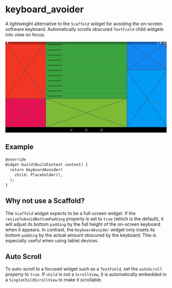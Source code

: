 # keyboard_avoider

A lightweight alternative to the `Scaffold` widget for avoiding the on-screen software keyboard. Automatically scrolls obscured `TextField` child widgets into view on focus.

![](keyboard_avoider.gif)

## Example

```
@override
Widget build(BuildContext context) {
  return KeyboardAvoider(
    child: Placeholder(),
  );
}
```

## Why not use a Scaffold?

The `Scaffold` widget expects to be a full-screen widget. If the `resizeToAvoidBottomPadding` property is set to `true` (which is the default), it will adjust its bottom `padding` by the full height of the on-screen keyboard when it appears. In contrast, the `KeyboardAvoider` widget only insets its bottom `padding` by the actual amount obscured by the keyboard. This is especially useful when using tablet devices.

## Auto Scroll

To auto-scroll to a focused widget such as a `TextField`, set the `autoScroll` property to `true`. If `child` is not a `ScrollView`, it is automatically embedded in a `SingleChildScrollView` to make it scrollable.
